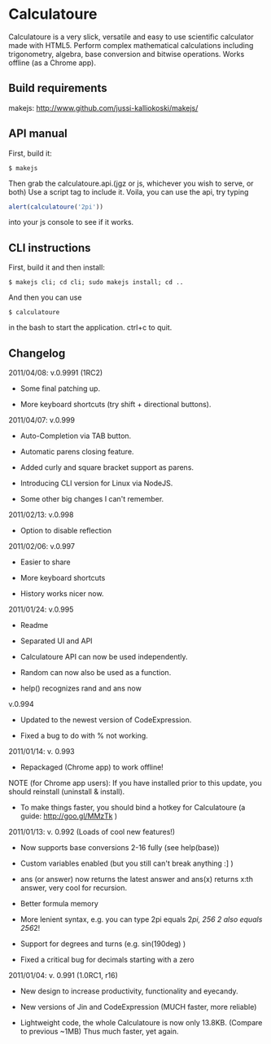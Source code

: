Calculatoure
============
Calculatoure is a very slick, versatile and easy to use scientific calculator made with HTML5. Perform complex mathematical calculations including trigonometry, algebra, base conversion and bitwise operations. Works offline (as a Chrome app).

Build requirements
------------------
makejs: http://www.github.com/jussi-kalliokoski/makejs/

API manual
----------
First, build it:

```
$ makejs
```

Then grab the calculatoure.api.(jgz or js, whichever you wish to serve, or both)
Use a script tag to include it.
Voila, you can use the api, try typing

```javascript
alert(calculatoure('2pi'))
```

into your js console to see if it works.

CLI instructions
----------------

First, build it and then install:

```shell
$ makejs cli; cd cli; sudo makejs install; cd ..
```

And then you can use

```shell
$ calculatoure
```

in the bash to start the application. ctrl+c to quit.

Changelog
---------

2011/04/08: v.0.9991 (1RC2)

 * Some final patching up.

 * More keyboard shortcuts (try shift + directional buttons).


2011/04/07: v.0.999

 * Auto-Completion via TAB button.

 * Automatic parens closing feature.

 * Added curly and square bracket support as parens.

 * Introducing CLI version for Linux via NodeJS.

 * Some other big changes I can't remember.


2011/02/13: v.0.998

 * Option to disable reflection


2011/02/06: v.0.997

 * Easier to share

 * More keyboard shortcuts

 * History works nicer now.


2011/01/24: v.0.995

 * Readme

 * Separated UI and API

 * Calculatoure API can now be used independently.

 * Random can now also be used as a function.

 * help() recognizes rand and ans now


v.0.994

 * Updated to the newest version of CodeExpression.

 * Fixed a bug to do with % not working.


2011/01/14: v. 0.993

 * Repackaged (Chrome app) to work offline!

NOTE (for Chrome app users): If you have installed prior to this update, you should reinstall (uninstall & install).

 * To make things faster, you should bind a hotkey for Calculatoure (a guide: http://goo.gl/MMzTk )


2011/01/13: v. 0.992 (Loads of cool new features!)

 * Now supports base conversions 2-16 fully (see help(base))

 * Custom variables enabled (but you still can't break anything :] )

 * ans (or answer) now returns the latest answer and ans(x) returns x:th answer, very cool for recursion.

 * Better formula memory

 * More lenient syntax, e.g. you can type 2pi equals 2*pi, 256 2 also equals 256*2!

 * Support for degrees and turns (e.g. sin(190deg) )

 * Fixed a critical bug for decimals starting with a zero

2011/01/04: v. 0.991 (1.0RC1, r16)

 * New design to increase productivity, functionality and eyecandy.

 * New versions of Jin and CodeExpression (MUCH faster, more reliable)

 * Lightweight code, the whole Calculatoure is now only 13.8KB. (Compare to previous ~1MB) Thus much faster, yet again.

